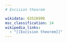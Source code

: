 ```yaml
---
# Excision theorem

wikidata: Q3526998
msc_classification: 14
wikipedia_links:
  - "[[Excision theorem]]"
---
```

